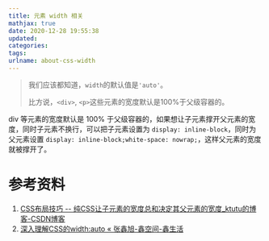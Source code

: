 ```yaml
---
title: 元素 width 相关
mathjax: true
date: 2020-12-28 19:55:38
updated:
categories:
tags:
urlname: about-css-width
---
```




<!-- more -->

> 我们应该都知道，`width`的默认值是`'auto'`。
>
> 比方说，`<div>`, `<p>`这些元素的宽度默认是100%于父级容器的。

div 等元素的宽度默认是 100% 于父级容器的，如果想让子元素撑开父元素的宽度，同时子元素不换行，可以把子元素设置为 `display: inline-block`，同时为父元素设置 `display: inline-block;white-space: nowrap;`，这样父元素的宽度就被撑开了。



# 参考资料

1. [CSS布局技巧 -- 纯CSS让子元素的宽度总和决定其父元素的宽度_ktutu的博客-CSDN博客](https://blog.csdn.net/ktutu/article/details/73506194)
2. [深入理解CSS的width:auto « 张鑫旭-鑫空间-鑫生活](https://www.zhangxinxu.com/wordpress/2018/07/css-width-auto/)